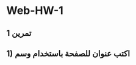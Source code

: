# Web-HW-1
## تمرين 1
## 1) اكتب عنوان للصفحة باستخدام وسم <title>  
## 2) استخدم وسم العنوانين المختلفة 
h1,h2,h3,..

  

